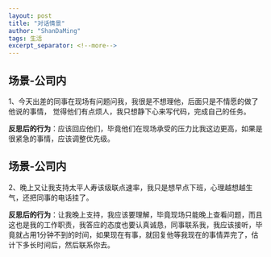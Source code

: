 ```yaml
---
layout: post
title: "对话情景"
author: "ShanDaMing"
tags: 生活
excerpt_separator: <!--more-->
---
```


## 场景-公司内
1、今天出差的同事在现场有问题问我，我很是不想理他，后面只是不情愿的做了他说的事情，<!--more--> 觉得他们有点烦人，我只想静下心来写代码，完成自己的任务。

**反思后的行为**：应该回应他们，毕竟他们在现场承受的压力比我这边更高，如果是很紧急的事情，应该调整优先级。

## 场景-公司内
2、晚上又让我支持太平人寿该级联点速率，我只是想早点下班，心理越想越生气，还把同事的电话挂了。

**反思后的行为**：让我晚上支持，我应该要理解，毕竟现场只能晚上查看问题，而且这也是我的工作职责，我答应的态度也要认真诚恳，同事联系我，我应该接听，毕竟就占用1分钟不到的时间，如果现在有事，就回复他等我现在的事情弄完了，估计下多长时间后，然后联系你去。
